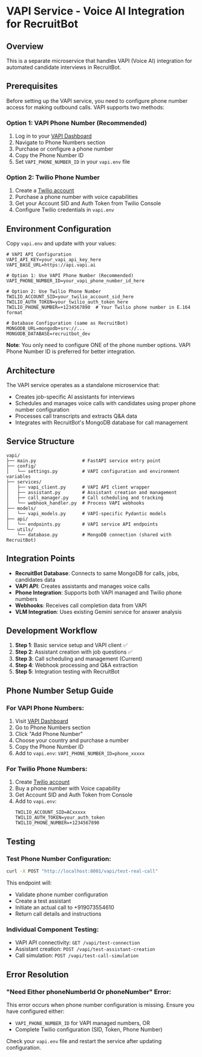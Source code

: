 # VAPI Service - Voice AI Integration for RecruitBot

## Overview

This is a separate microservice that handles VAPI (Voice AI) integration for automated candidate interviews in RecruitBot.

## Prerequisites

Before setting up the VAPI service, you need to configure phone number access for making outbound calls. VAPI supports two methods:

### Option 1: VAPI Phone Number (Recommended)
1. Log in to your [VAPI Dashboard](https://dashboard.vapi.ai)
2. Navigate to Phone Numbers section
3. Purchase or configure a phone number
4. Copy the Phone Number ID
5. Set `VAPI_PHONE_NUMBER_ID` in your `vapi.env` file

### Option 2: Twilio Phone Number
1. Create a [Twilio account](https://www.twilio.com/)
2. Purchase a phone number with voice capabilities
3. Get your Account SID and Auth Token from Twilio Console
4. Configure Twilio credentials in `vapi.env`

## Environment Configuration

Copy `vapi.env` and update with your values:

```env
# VAPI API Configuration
VAPI_API_KEY=your_vapi_api_key_here
VAPI_BASE_URL=https://api.vapi.ai

# Option 1: Use VAPI Phone Number (Recommended)
VAPI_PHONE_NUMBER_ID=your_vapi_phone_number_id_here

# Option 2: Use Twilio Phone Number
TWILIO_ACCOUNT_SID=your_twilio_account_sid_here
TWILIO_AUTH_TOKEN=your_twilio_auth_token_here  
TWILIO_PHONE_NUMBER=+1234567890  # Your Twilio phone number in E.164 format

# Database Configuration (same as RecruitBot)
MONGODB_URL=mongodb+srv://...
MONGODB_DATABASE=recruitbot_dev
```

**Note**: You only need to configure ONE of the phone number options. VAPI Phone Number ID is preferred for better integration.

## Architecture

The VAPI service operates as a standalone microservice that:
- Creates job-specific AI assistants for interviews
- Schedules and manages voice calls with candidates using proper phone number configuration
- Processes call transcripts and extracts Q&A data
- Integrates with RecruitBot's MongoDB database for call management

## Service Structure

```
vapi/
├── main.py                 # FastAPI service entry point
├── config/
│   └── settings.py         # VAPI configuration and environment variables
├── services/
│   ├── vapi_client.py      # VAPI API client wrapper
│   ├── assistant.py        # Assistant creation and management
│   ├── call_manager.py     # Call scheduling and tracking
│   └── webhook_handler.py  # Process VAPI webhooks
├── models/
│   └── vapi_models.py      # VAPI-specific Pydantic models
├── api/
│   └── endpoints.py        # VAPI service API endpoints
└── utils/
    └── database.py         # MongoDB connection (shared with RecruitBot)
```

## Integration Points

- **RecruitBot Database**: Connects to same MongoDB for calls, jobs, candidates data
- **VAPI API**: Creates assistants and manages voice calls
- **Phone Integration**: Supports both VAPI managed and Twilio phone numbers
- **Webhooks**: Receives call completion data from VAPI
- **VLM Integration**: Uses existing Gemini service for answer analysis

## Development Workflow

1. **Step 1**: Basic service setup and VAPI client ✅
2. **Step 2**: Assistant creation with job questions ✅
3. **Step 3**: Call scheduling and management (Current)
4. **Step 4**: Webhook processing and Q&A extraction
5. **Step 5**: Integration testing with RecruitBot

## Phone Number Setup Guide

### For VAPI Phone Numbers:
1. Visit [VAPI Dashboard](https://dashboard.vapi.ai)
2. Go to Phone Numbers section
3. Click "Add Phone Number"
4. Choose your country and purchase a number
5. Copy the Phone Number ID
6. Add to `vapi.env`: `VAPI_PHONE_NUMBER_ID=phone_xxxxx`

### For Twilio Phone Numbers:
1. Create [Twilio account](https://console.twilio.com/)
2. Buy a phone number with Voice capability
3. Get Account SID and Auth Token from Console
4. Add to `vapi.env`:
   ```
   TWILIO_ACCOUNT_SID=ACxxxxx
   TWILIO_AUTH_TOKEN=your_auth_token
   TWILIO_PHONE_NUMBER=+1234567890
   ```

## Testing

### Test Phone Number Configuration:
```bash
curl -X POST "http://localhost:8001/vapi/test-real-call"
```

This endpoint will:
- Validate phone number configuration
- Create a test assistant
- Initiate an actual call to +919073554610
- Return call details and instructions

### Individual Component Testing:
- VAPI API connectivity: `GET /vapi/test-connection`
- Assistant creation: `POST /vapi/test-assistant-creation`
- Call simulation: `POST /vapi/test-call-simulation`

## Error Resolution

### "Need Either phoneNumberId Or phoneNumber" Error:
This error occurs when phone number configuration is missing. Ensure you have configured either:
- `VAPI_PHONE_NUMBER_ID` for VAPI managed numbers, OR
- Complete Twilio configuration (SID, Token, Phone Number)

Check your `vapi.env` file and restart the service after updating configuration. 